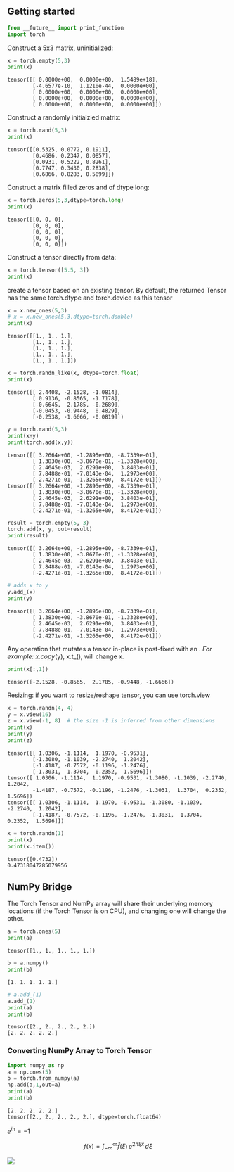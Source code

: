 ## Getting started


```python
from __future__ import print_function
import torch
```

Construct a 5x3 matrix, uninitialized:


```python
x = torch.empty(5,3)
print(x)
```

    tensor([[ 0.0000e+00,  0.0000e+00,  1.5489e+18],
            [-4.6577e-10,  1.1210e-44,  0.0000e+00],
            [ 0.0000e+00,  0.0000e+00,  0.0000e+00],
            [ 0.0000e+00,  0.0000e+00,  0.0000e+00],
            [ 0.0000e+00,  0.0000e+00,  0.0000e+00]])


Construct a randomly initialzied matrix:


```python
x = torch.rand(5,3)
print(x)
```

    tensor([[0.5325, 0.0772, 0.1911],
            [0.4686, 0.2347, 0.0857],
            [0.0931, 0.5222, 0.8261],
            [0.7747, 0.3430, 0.2838],
            [0.6866, 0.8283, 0.5899]])


Construct a matrix filled zeros and of dtype long:


```python
x = torch.zeros(5,3,dtype=torch.long)
print(x)
```

    tensor([[0, 0, 0],
            [0, 0, 0],
            [0, 0, 0],
            [0, 0, 0],
            [0, 0, 0]])


Construct a tensor directly from data:


```python
x = torch.tensor([5.5, 3])
print(x)
```

create a tensor based on an existing tensor. By default, the returned Tensor has the same torch.dtype and torch.device as this tensor


```python
x = x.new_ones(5,3)
# x = x.new_ones(5,3,dtype=torch.double)
print(x)
```

    tensor([[1., 1., 1.],
            [1., 1., 1.],
            [1., 1., 1.],
            [1., 1., 1.],
            [1., 1., 1.]])



```python
x = torch.randn_like(x, dtype=torch.float)
print(x)
```

    tensor([[ 2.4408, -2.1528, -1.0814],
            [ 0.9136, -0.8565, -1.7178],
            [-0.6645,  2.1785, -0.2689],
            [-0.0453, -0.9448,  0.4829],
            [-0.2538, -1.6666, -0.0819]])



```python
y = torch.rand(5,3)
print(x+y)
print(torch.add(x,y))
```

    tensor([[ 3.2664e+00, -1.2895e+00, -8.7339e-01],
            [ 1.3830e+00, -3.8670e-01, -1.3328e+00],
            [ 2.4645e-03,  2.6291e+00,  3.8403e-01],
            [ 7.8488e-01, -7.0143e-04,  1.2973e+00],
            [-2.4271e-01, -1.3265e+00,  8.4172e-01]])
    tensor([[ 3.2664e+00, -1.2895e+00, -8.7339e-01],
            [ 1.3830e+00, -3.8670e-01, -1.3328e+00],
            [ 2.4645e-03,  2.6291e+00,  3.8403e-01],
            [ 7.8488e-01, -7.0143e-04,  1.2973e+00],
            [-2.4271e-01, -1.3265e+00,  8.4172e-01]])



```python
result = torch.empty(5, 3)
torch.add(x, y, out=result)
print(result)
```

    tensor([[ 3.2664e+00, -1.2895e+00, -8.7339e-01],
            [ 1.3830e+00, -3.8670e-01, -1.3328e+00],
            [ 2.4645e-03,  2.6291e+00,  3.8403e-01],
            [ 7.8488e-01, -7.0143e-04,  1.2973e+00],
            [-2.4271e-01, -1.3265e+00,  8.4172e-01]])



```python
# adds x to y
y.add_(x)
print(y)
```

    tensor([[ 3.2664e+00, -1.2895e+00, -8.7339e-01],
            [ 1.3830e+00, -3.8670e-01, -1.3328e+00],
            [ 2.4645e-03,  2.6291e+00,  3.8403e-01],
            [ 7.8488e-01, -7.0143e-04,  1.2973e+00],
            [-2.4271e-01, -1.3265e+00,  8.4172e-01]])


Any operation that mutates a tensor in-place is post-fixed with an _. For example: x.copy_(y), x.t_(), will change x.


```python
print(x[:,1])
```

    tensor([-2.1528, -0.8565,  2.1785, -0.9448, -1.6666])


Resizing: if you want to resize/reshape tensor, you can use torch.view


```python
x = torch.randn(4, 4)
y = x.view(16)
z = x.view(-1, 8)  # the size -1 is inferred from other dimensions
print(x)
print(y)
print(z)
```

    tensor([[ 1.0306, -1.1114,  1.1970, -0.9531],
            [-1.3080, -1.1039, -2.2740,  1.2042],
            [-1.4187, -0.7572, -0.1196, -1.2476],
            [-1.3031,  1.3704,  0.2352,  1.5696]])
    tensor([ 1.0306, -1.1114,  1.1970, -0.9531, -1.3080, -1.1039, -2.2740,  1.2042,
            -1.4187, -0.7572, -0.1196, -1.2476, -1.3031,  1.3704,  0.2352,  1.5696])
    tensor([[ 1.0306, -1.1114,  1.1970, -0.9531, -1.3080, -1.1039, -2.2740,  1.2042],
            [-1.4187, -0.7572, -0.1196, -1.2476, -1.3031,  1.3704,  0.2352,  1.5696]])



```python
x = torch.randn(1)
print(x)
print(x.item())
```

    tensor([0.4732])
    0.47318047285079956


## NumPy Bridge

The Torch Tensor and NumPy array will share their underlying memory locations (if the Torch Tensor is on CPU), and changing one will change the other.


```python
a = torch.ones(5)
print(a)
```

    tensor([1., 1., 1., 1., 1.])



```python
b = a.numpy()
print(b)
```

    [1. 1. 1. 1. 1.]



```python
# a.add_(1)
a.add_(1)
print(a)
print(b)
```

    tensor([2., 2., 2., 2., 2.])
    [2. 2. 2. 2. 2.]


### Converting NumPy Array to Torch Tensor


```python
import numpy as np
a = np.ones(5)
b = torch.from_numpy(a)
np.add(a,1,out=a)
print(a)
print(b)
```

    [2. 2. 2. 2. 2.]
    tensor([2., 2., 2., 2., 2.], dtype=torch.float64)


$e^{i \pi} = -1$

$$
f(x) = \int_{-\infty}^\infty \hat f(\xi)\,e^{2 \pi \xi x} \,d\xi
$$


<img src="https://render.githubusercontent.com/render/math?math=e^{i \pi} = -1">